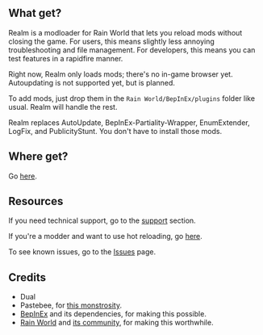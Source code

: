 ## What get?
Realm is a modloader for Rain World that lets you reload mods without closing the game. For users, this means slightly less annoying troubleshooting and file management. For developers, this means you can test features in a rapidfire manner.

Right now, Realm only loads mods; there's no in-game browser yet. Autoupdating is not supported yet, but is planned.

To add mods, just drop them in the `Rain World/BepInEx/plugins` folder like usual. Realm will handle the rest.

Realm replaces AutoUpdate, BepInEx-Partiality-Wrapper, EnumExtender, LogFix, and PublicityStunt. You don't have to install those mods.

## Where get?
Go [here](https://github.com/Dual-Iron/RwModLoader/releases/latest).

## Resources
If you need technical support, go to the [support](.github/SUPPORT.md) section.

If you're a modder and want to use hot reloading, go [here](MODDERS.md).

To see known issues, go to the [Issues](https://github.com/Dual-Iron/RwModLoader/issues) page.

## Credits
- Dual
- Pastebee, for [this monstrosity](https://github.com/Dual-Iron/RwModLoader/blob/5e13a516436f7c7e75403f383e6ec34570a07eec/Mutator/Patching/AccessViolationPrevention.cs#L8).
- [BepInEx](https://github.com/BepInEx/BepInEx/tree/v5-lts) and its dependencies, for making this possible.
- [Rain World](https://rainworldgame.com/) and [its community](https://discord.gg/rainworld), for making this worthwhile.
